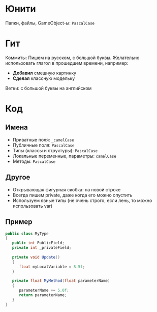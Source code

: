 # Юнити

Папки, файлы, GameObject-ы: `PascalCase`

# Гит

Коммиты: Пишем на русском, с большой буквы. Желательно использовать глагол в прошедшем времени, например:
- **Добавил** смешную картинку
- **Сделал** классную модельку

Ветки: с большой буквы на английском

# Код

## Имена

- Приватные поля: `_camelCase`
- Публичные поля: `PascalCase`
- Типы (классы и структуры): `PascalCase`
- Локальные переменные, параметры: `camelCase`
- Методы: `PascalCase`

## Другое

- Открывающая фигурная скобка: на новой строке
- Всегда пишем private, даже когда его можно опустить
- Используем явные типы (не очень строго, если лень, то можно использовать var)

## Пример

```cs
public class MyType
{
   public int PublicField;
   private int _privateField;
   
   private void Update()
   {
      float myLocalVariable = 8.5f;
   }
   
   private float MyMethod(float parameterName)
   {
      parameterName += 5.0f;
      return parameterName;
   }
}
```
